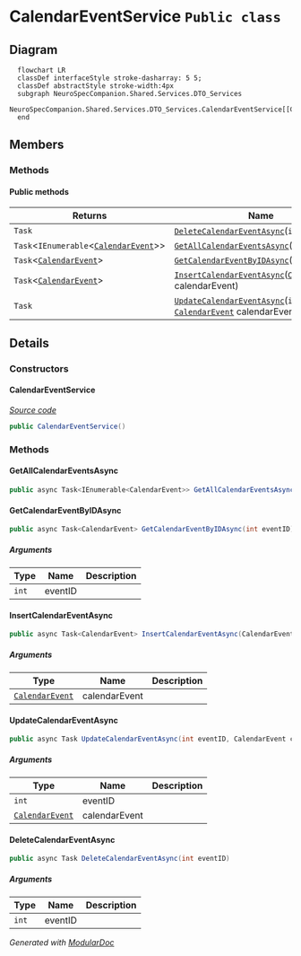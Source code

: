 # CalendarEventService `Public class`

## Diagram
```mermaid
  flowchart LR
  classDef interfaceStyle stroke-dasharray: 5 5;
  classDef abstractStyle stroke-width:4px
  subgraph NeuroSpecCompanion.Shared.Services.DTO_Services
  NeuroSpecCompanion.Shared.Services.DTO_Services.CalendarEventService[[CalendarEventService]]
  end
```

## Members
### Methods
#### Public  methods
| Returns | Name |
| --- | --- |
| `Task` | [`DeleteCalendarEventAsync`](#deletecalendareventasync)(`int` eventID) |
| `Task`&lt;`IEnumerable`&lt;[`CalendarEvent`](../../../../neurospec/shared/models/dto/CalendarEvent.md)&gt;&gt; | [`GetAllCalendarEventsAsync`](#getallcalendareventsasync)() |
| `Task`&lt;[`CalendarEvent`](../../../../neurospec/shared/models/dto/CalendarEvent.md)&gt; | [`GetCalendarEventByIDAsync`](#getcalendareventbyidasync)(`int` eventID) |
| `Task`&lt;[`CalendarEvent`](../../../../neurospec/shared/models/dto/CalendarEvent.md)&gt; | [`InsertCalendarEventAsync`](#insertcalendareventasync)([`CalendarEvent`](../../../../neurospec/shared/models/dto/CalendarEvent.md) calendarEvent) |
| `Task` | [`UpdateCalendarEventAsync`](#updatecalendareventasync)(`int` eventID, [`CalendarEvent`](../../../../neurospec/shared/models/dto/CalendarEvent.md) calendarEvent) |

## Details
### Constructors
#### CalendarEventService
[*Source code*](https://github.com///blob//NeuroSpec.Shared/Services/DTO_Services/CalendarEventService.cs#L16)
```csharp
public CalendarEventService()
```

### Methods
#### GetAllCalendarEventsAsync
```csharp
public async Task<IEnumerable<CalendarEvent>> GetAllCalendarEventsAsync()
```

#### GetCalendarEventByIDAsync
```csharp
public async Task<CalendarEvent> GetCalendarEventByIDAsync(int eventID)
```
##### Arguments
| Type | Name | Description |
| --- | --- | --- |
| `int` | eventID |   |

#### InsertCalendarEventAsync
```csharp
public async Task<CalendarEvent> InsertCalendarEventAsync(CalendarEvent calendarEvent)
```
##### Arguments
| Type | Name | Description |
| --- | --- | --- |
| [`CalendarEvent`](../../../../neurospec/shared/models/dto/CalendarEvent.md) | calendarEvent |   |

#### UpdateCalendarEventAsync
```csharp
public async Task UpdateCalendarEventAsync(int eventID, CalendarEvent calendarEvent)
```
##### Arguments
| Type | Name | Description |
| --- | --- | --- |
| `int` | eventID |   |
| [`CalendarEvent`](../../../../neurospec/shared/models/dto/CalendarEvent.md) | calendarEvent |   |

#### DeleteCalendarEventAsync
```csharp
public async Task DeleteCalendarEventAsync(int eventID)
```
##### Arguments
| Type | Name | Description |
| --- | --- | --- |
| `int` | eventID |   |

*Generated with* [*ModularDoc*](https://github.com/hailstorm75/ModularDoc)
